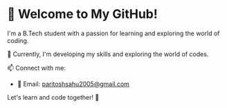# 👋 Welcome to My GitHub!

I'm a B.Tech student with a passion for learning and exploring the world of coding.

🌱 Currently, I'm developing my skills and exploring the world of codes.


📫 Connect with me:
- 📧 Email: paritoshsahu2005@gmail.com

Let's learn and code together! 🚀
